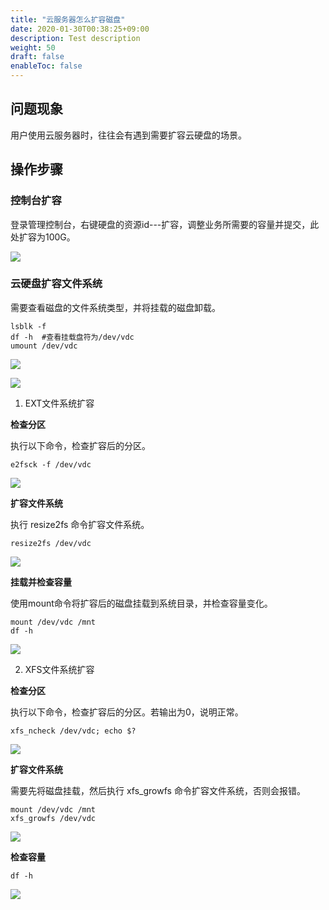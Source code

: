 ```yaml
---
title: "云服务器怎么扩容磁盘"
date: 2020-01-30T00:38:25+09:00
description: Test description
weight: 50
draft: false
enableToc: false 
---
```


## 问题现象

用户使用云服务器时，往往会有遇到需要扩容云硬盘的场景。

## 操作步骤

### 控制台扩容

登录管理控制台，右键硬盘的资源id---扩容，调整业务所需要的容量并提交，此处扩容为100G。

![](../../../_images/disk_expansion1.png) 

### 云硬盘扩容文件系统

需要查看磁盘的文件系统类型，并将挂载的磁盘卸载。

```shell
lsblk -f
df -h  #查看挂载盘符为/dev/vdc
umount /dev/vdc  
```

![](../../../_images/disk_expansion3.png) 

![](../../../_images/disk_expansion4.png) 

1. EXT文件系统扩容

**检查分区**

执行以下命令，检查扩容后的分区。

```shell
e2fsck -f /dev/vdc
```

![](../../../_images/disk_expansion5.png) 

**扩容文件系统**

执行 resize2fs 命令扩容文件系统。

```shell
resize2fs /dev/vdc
```

![](../../../_images/disk_expansion6.png) 

**挂载并检查容量**

使用mount命令将扩容后的磁盘挂载到系统目录，并检查容量变化。

```shell
mount /dev/vdc /mnt
df -h
```

![](../../../_images/disk_expansion7.png) 

2. XFS文件系统扩容

**检查分区**

执行以下命令，检查扩容后的分区。若输出为0，说明正常。

```shell
xfs_ncheck /dev/vdc; echo $?
```

![](../../../_images/disk_expansion8.png) 

**扩容文件系统**

需要先将磁盘挂载，然后执行 xfs_growfs 命令扩容文件系统，否则会报错。

```shell
mount /dev/vdc /mnt
xfs_growfs /dev/vdc
```

![](../../../_images/disk_expansion9.png) 

**检查容量**

```shell
df -h
```

![](../../../_images/disk_expansion10.png) 
